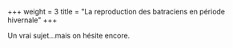 +++
weight = 3
title = "La reproduction des batraciens en période hivernale"
+++

Un vrai sujet...mais on hésite encore.
